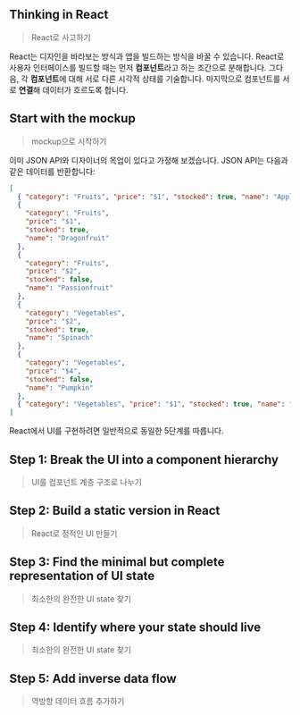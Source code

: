 ## Thinking in React

> React로 사고하기

React는 디자인을 바라보는 방식과 앱을 빌드하는 방식을 바꿀 수 있습니다. React로 사용자 인터페이스를 빌드할 때는 먼저 **컴포넌트**라고 하는 조간으로 분해합니다. 그다음, 각 **컴포넌트**에 대해 서로 다른 시각적 상태를 기술합니다. 마지막으로 컴포넌트를 서로 **연결**해 데이터가 흐르도록 합니다.

## Start with the mockup

> mockup으로 시작하기

이미 JSON API와 디자이너의 목업이 있다고 가정해 보겠습니다. JSON API는 다음과 같은 데이터를 반환합니다:

```json
[
  { "category": "Fruits", "price": "$1", "stocked": true, "name": "Apple" },
  {
    "category": "Fruits",
    "price": "$1",
    "stocked": true,
    "name": "Dragonfruit"
  },
  {
    "category": "Fruits",
    "price": "$2",
    "stocked": false,
    "name": "Passionfruit"
  },
  {
    "category": "Vegetables",
    "price": "$2",
    "stocked": true,
    "name": "Spinach"
  },
  {
    "category": "Vegetables",
    "price": "$4",
    "stocked": false,
    "name": "Pumpkin"
  },
  { "category": "Vegetables", "price": "$1", "stocked": true, "name": "Peas" }
]
```

React에서 UI를 구현하려면 일반적으로 동일한 5단계를 따릅니다.

## Step 1: Break the UI into a component hierarchy

> UI를 컴포넌트 계층 구조로 나누기

## Step 2: Build a static version in React

> React로 정적인 UI 만들기

## Step 3: Find the minimal but complete representation of UI state

> 최소한의 완전한 UI state 찾기

## Step 4: Identify where your state should live

> 최소한의 완전한 UI state 찾기

## Step 5: Add inverse data flow

> 역방향 데이터 흐름 추가하기
